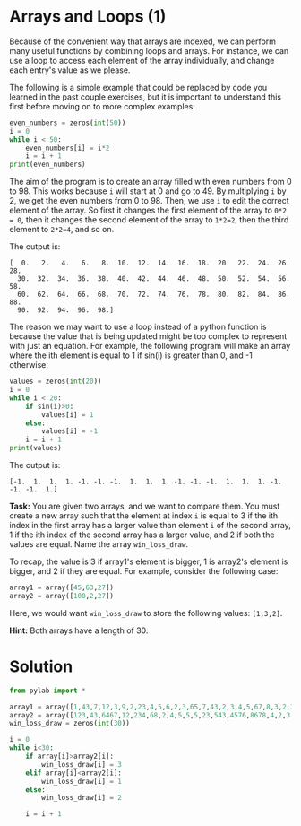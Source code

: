 # Arrays and Loops (1)

Because of the convenient way that arrays are indexed, we can perform many useful functions by combining loops and arrays. For instance, we can use a loop to access each element of the array individually, and change each entry's value as we please. 

The following is a simple example that could be replaced by code you learned in the past couple exercises, but it is important to understand this first before moving on to more complex examples:

```python
even_numbers = zeros(int(50))
i = 0
while i < 50:
    even_numbers[i] = i*2
    i = i + 1
print(even_numbers)
```

The aim of the program is to create an array filled with even numbers from 0 to 98. This works because `i` will start at 0 and go to 49. By multiplying `i` by 2, we get the even numbers from 0 to 98. Then, we use `i` to edit the correct element of the array. So first it changes the first element of the array to `0*2 = 0`, then it changes the second element of the array to `1*2=2`, then the third element to `2*2=4`, and so on.

The output is:

```
[  0.   2.   4.   6.   8.  10.  12.  14.  16.  18.  20.  22.  24.  26.  28.
  30.  32.  34.  36.  38.  40.  42.  44.  46.  48.  50.  52.  54.  56.  58.
  60.  62.  64.  66.  68.  70.  72.  74.  76.  78.  80.  82.  84.  86.  88.
  90.  92.  94.  96.  98.]
```

The reason we may want to use a loop instead of a python function is because the value that is being updated might be too complex to represent with just an equation. For example, the following program will make an array where the ith element is equal to 1 if sin(i) is greater than 0, and -1 otherwise:

```python
values = zeros(int(20))
i = 0
while i < 20:
    if sin(i)>0:
        values[i] = 1
    else:
        values[i] = -1
    i = i + 1
print(values)
```
The output is:
```
[-1.  1.  1.  1. -1. -1. -1.  1.  1.  1. -1. -1. -1.  1.  1.  1. -1. -1. -1.  1.]
```

**Task:** You are given two arrays, and we want to compare them. You must create a new array such that the element at index `i` is equal to 3 if the ith index in the first array has a larger value than element `i` of the second array, 1 if the ith index of the second array has a larger value, and 2 if both the values are equal. Name the array `win_loss_draw`. 

To recap, the value is 3 if array1's element is bigger, 1 is array2's element is bigger, and 2 if they are equal. For example, consider the following case:

```python
array1 = array([45,63,27])
array2 = array([100,2,27])
```

Here, we would want `win_loss_draw` to store the following values: `[1,3,2]`.

**Hint:** Both arrays have a length of 30.

# Solution
```python
from pylab import *

array1 = array([1,43,7,12,3,9,2,23,4,5,6,2,3,65,7,43,2,3,4,5,67,8,3,2,345,456,8,2,21,34])
array2 = array([123,43,6467,12,234,68,2,4,5,5,5,23,543,4576,8678,4,2,3,4,34,53,4,4,4,68,8,8,21,5,67])
win_loss_draw = zeros(int(30))

i = 0
while i<30:
    if array[i]>array2[i]:
        win_loss_draw[i] = 3
    elif array[i]<array2[i]:
        win_loss_draw[i] = 1
    else:
        win_loss_draw[i] = 2

    i = i + 1
    
```
